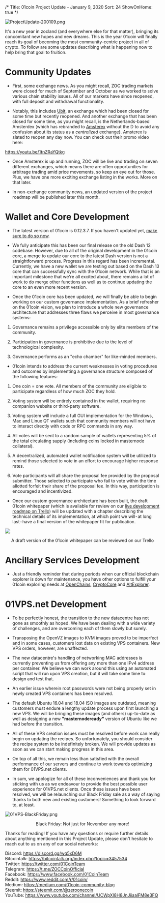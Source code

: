 /*
Title: 01coin Project Update - January 9, 2020
Sort: 24
ShowOnHome: true
*/

![ProjectUpdate-200109.png](https://cdn.steemitimages.com/DQmUzeJ2fKnxgRDfk6bYPDmtDvqqzZgfk6P9Aty5L1fyye5/ProjectUpdate-200109.png)

It's a new year in zocland (and everywhere else for that matter), bringing its concomitant new hopes and new dreams. This is the year 01coin will finally reach its goal of becoming the most community-centric project in all of crypto. To follow are some updates describing what is happening now to help bring that goal to fruition.

# Community Updates

- First, some exchange news. As you might recall, ZOC trading markets were closed for much of September and October as we worked to solve various chain stability issues. All of our markets have since reopened, with full deposit and withdrawal functionality.

- Notably, this includes [Ubit](https://ubit.pw/markets/zocbtc), an exchange which had been closed for some time but recently reopened. And another exchange that has been closed for some time, as you might recall, is the Netherlands-based Amsterdex (which has rebranded to [Amsterex](https://amsterex.com) without the D to avoid any confusion about its status as a *centralized* exchange). Amsterex is slated to reopen any day now. You can check out their promo video here:

https://youtu.be/1tnZRaYQtkg

- Once Amsterex is up and running, ZOC will be live and trading on seven different exchanges, which means there are often opportunities for arbitrage trading amid price movements, so keep an eye out for those. Plus, we have one more exciting exchange listing in the works. More on that later.

- In non-exchange community news, an updated version of the project roadmap will be published later this month.

# Wallet and Core Development

- The latest version of 01coin is 0.12.3.7. If you haven't updated yet, [make sure to do so now](https://github.com/zocteam/zeroonecoin/releases/tag/v0.12.3.7).

- We fully anticipate this has been our final release on the old Dash 12 codebase. However, due to all of the original development in the 01coin core, a merge to update our core to the latest Dash version is not a straightforward process. Progress in this regard has been incremental. Currently, we have a new wallet we are testing out based on the Dash 13 core that can successfully sync with the 01coin network. While that is an important milestone that we're all excited about, there remains a lot of work to do merge other functions as well as to continue updating the core to an even more recent version.

- Once the 01coin core has been updated, we will finally be able to begin working on our custom governance implementation. As a brief refresher on the 01coin vision, we plan to introduce a whole new governance architecture that addresses three flaws we perceive in most governance systems:

1) Governance remains a privilege accessible only by elite members of the community.

2) Participation in governance is prohibitive due to the level of technological complexity.

3) Governance performs as an "echo chamber" for like-minded members.

- 01coin intends to address the current weaknesses in voting procedures and outcomes by implementing a governance structure composed of the following features:

1) One coin = one vote. All members of the community are eligible to participate regardless of how much ZOC they hold.

2) Voting system will be entirely contained in the wallet, requiring no companion website or third-party software.

3) Voting system will include a full GUI implementation for the Windows, Mac and Linux QT wallets such that community members will not have to interact directly with code or RPC commands in any way.

4) All votes will be sent to a random sample of wallets representing 5% of the total circulating supply (including coins locked in masternode collateral).

5) A decentralized, automated wallet notification system will be utilized to remind those selected to vote in an effort to encourage higher response rates.

6) Vote participants will all share the proposal fee provided by the proposal submitter. Those selected to participate who fail to vote within the time allotted forfeit their share of the proposal fee. In this way, participation is encouraged and incentivized.

- Once our custom governance architecture has been built, the draft 01coin whitepaper (which is available for review on our [live development roadmap on Trello](https://trello.com/b/oTHwfsge/zero-one-coin-a-team)) will be updated with a chapter describing the technical details of its implementation, at which point we will - at long last - have a final version of the whitepaper fit for publication.

![](https://cdn.steemitimages.com/DQmRSukwHXDA9e6ZbfESW9GHG67ivNgSQcxYVdKZxGidFgo/image.png)
<p style="text-align: center;">A draft version of the 01coin whitepaper can be reviewed on our Trello</p>

# Ancillary Services Development

- Just a friendly reminder that during periods when our official blockchain explorer is down for maintenance, you have other options to fulfill your 01coin exploring needs at [OpenChains](https://openchains.info/coin/01coin), [CryptoCore](https://zoc.ccore.online/) and [AltExplorer](https://altexplorer.co/coin/zoc).

# 01VPS.net Development

- To be perfectly honest, the transition to the new datacentre has not gone as smoothly as hoped. We have been dealing with a wide variety of challenges, and are overcoming each of them slowly but surely.

- Transposing the OpenVZ images to KVM images proved to be imperfect and in some cases, customers lost data on existing VPS containers. New VPS orders, however, are unaffected.

- The new datacentre's handling of networking MAC addresses is currently preventing us from offering any more than one IPv4 address per container. We believe we can work around this using an automated script that will run upon VPS creation, but it will take some time to design and test that.

- An earlier issue wherein root passwords were not being properly set in newly created VPS containers has been resolved.

- The default Ubuntu 16.04 and 18.04 ISO images are outdated, meaning customers must endure a lengthy update process upon first launching a new VPS. We will be bringing these images (and others) up-to-date as well as designing a new **"masternodeready"** version of Ubuntu like we had before the transition.

- All of these VPS creation issues must be resolved before work can really begin on updating the recipes. So unfortunately, you should consider the recipe system to be indefinitely broken. We will provide updates as soon as we can start making progress in this area.

- On top of all this, we remain less than satisfied with the overall performance of our servers and continue to work towards optimizing them for 01VPS.net clients.

- In sum, we apologize for all of these inconveniences and thank you for sticking with us as we endeavour to provide the best possible user experience for 01VPS.net clients. Once these issues have been resolved, we will be relaunching our Black Friday sale as a way of saying thanks to both new and existing customers! Something to look forward to, at least.

![01VPS-BlackFriday.png](https://cdn.steemitimages.com/DQmcj83AbFVMusC8XRoM5kxwkeUccReCYpxNANbC6vbf697/01VPS-BlackFriday.png)
<p style="text-align: center;">Black Friday: Not just for November any more!</p>

Thanks for reading! If you have any questions or require further details about anything mentioned in this Project Update, please don't hesitate to reach out to us on any of our social networks:

Discord: https://discord.gg/wq5xD6M  
Bitcointalk: https://bitcointalk.org/index.php?topic=3457534  
Twitter: https://twitter.com/01CoinTeam  
Telegram: https://t.me/ZOCCoinOfficial  
Facebook: https://www.facebook.com/01CoinTeam  
Reddit: https://www.reddit.com/r/01coin/  
Medium: https://medium.com/01coin-community-blog  
Steemit: https://steemit.com/@zeroonecoin  
YouTube: https://www.youtube.com/channel/UCWpXI8H8JnJiiaalFM8e3FQ  
